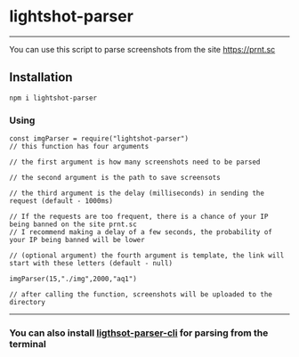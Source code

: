 # lightshot-parser
---
You can use this script to parse screenshots from the site https://prnt.sc

## Installation 
`npm i lightshot-parser`

### Using
```
const imgParser = require("lightshot-parser")
// this function has four arguments

// the first argument is how many screenshots need to be parsed

// the second argument is the path to save screensots

// the third argument is the delay (milliseconds) in sending the request (default - 1000ms)

// If the requests are too frequent, there is a chance of your IP being banned on the site prnt.sc 
// I recommend making a delay of a few seconds, the probability of your IP being banned will be lower

// (optional argument) the fourth argument is template, the link will start with these letters (default - null)

imgParser(15,"./img",2000,"aq1")

// after calling the function, screenshots will be uploaded to the directory
```
 --- 

 ### You can also install [ligthsot-parser-cli](https://www.npmjs.com/package/lightshot-parser-cli) for parsing from the terminal
